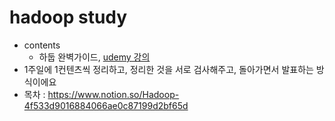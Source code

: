 # hadoop study
- contents  
   - 하둡 완벽가이드, [udemy 강의](https://www.udemy.com/course/best-hadoop/learn/lecture/28318946?start=30#overview)
-  1주일에 1컨텐츠씩 정리하고, 정리한 것을 서로 검사해주고, 돌아가면서 발표하는 방식이에요
-  목차 : https://www.notion.so/Hadoop-4f533d9016884066ae0c87199d2bf65d
